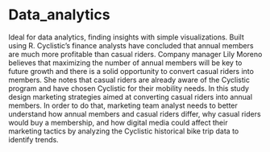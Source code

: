# Data_analytics
Ideal for  data analytics, finding insights with simple visualizations. Built using R. 
Cyclistic’s finance analysts have concluded that annual members are much more profitable than casual riders. Company manager Lily Moreno believes that maximizing the number of annual members will be key to future growth and there is a solid opportunity to convert casual riders into members. She notes that casual riders are already aware of the Cyclistic program and have chosen Cyclistic for their mobility needs. In this study design marketing strategies aimed at converting casual riders into annual members. In order to do that, marketing team analyst needs to better understand how annual members and casual riders differ, why casual riders would buy a membership, and how digital media could affect their marketing tactics by analyzing the Cyclistic historical bike trip data to identify trends.
